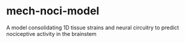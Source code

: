 # mech-noci-model
A model consolidating 1D tissue strains and neural circuitry to predict nociceptive activity in the brainstem
